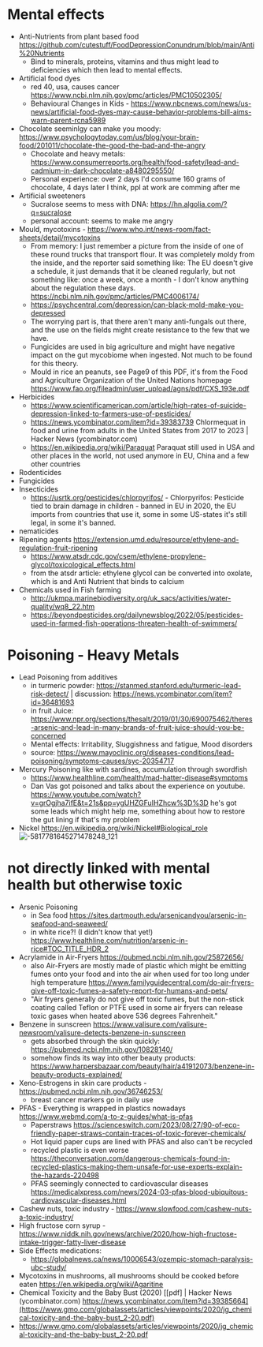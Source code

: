 
# Mental effects
* Anti-Nutrients from plant based food https://github.com/cutestuff/FoodDepressionConundrum/blob/main/Anti%20Nutrients
  * Bind to minerals, proteins, vitamins and thus might lead to deficiencies which then lead to mental effects.
* Artificial food dyes
  * red 40, usa, causes cancer https://www.ncbi.nlm.nih.gov/pmc/articles/PMC10502305/
  * Behavioural Changes in Kids - https://www.nbcnews.com/news/us-news/artificial-food-dyes-may-cause-behavior-problems-bill-aims-warn-parent-rcna5989 
* Chocolate seeminlgy can make you moody: https://www.psychologytoday.com/us/blog/your-brain-food/201011/chocolate-the-good-the-bad-and-the-angry
  * Chocolate and heavy metals: https://www.consumerreports.org/health/food-safety/lead-and-cadmium-in-dark-chocolate-a8480295550/
  * Personal experience: over 2 days I'd consume 160 grams of chocolate, 4 days later I think, ppl at work are comming after me
* Artificial sweeteners
  * Sucralose seems to mess with DNA: https://hn.algolia.com/?q=sucralose
  * personal account: seems to make me angry
* Mould, mycotoxins - https://www.who.int/news-room/fact-sheets/detail/mycotoxins
  * From memory: I just remember a picture from the inside of one of these round trucks that transport flour. It was completely moldy from the inside, and the reporter said something like: The EU doesn't give a schedule, it just demands that it be cleaned regularly, but not something like: once a week, once a month - I don't know anything about the regulation these days. https://ncbi.nlm.nih.gov/pmc/articles/PMC4006174/
  * https://psychcentral.com/depression/can-black-mold-make-you-depressed
  * The worrying part is, that there aren't many anti-fungals out there, and the use on the fields might create resistance to the few that we have.
  * Fungicides are used in big agriculture and might have negative impact on the gut mycobiome when ingested. Not much to be found for this theory.
  * Mould in rice an peanuts, see Page9 of this PDF, it's from the Food and Agriculture Organization of the United Nations homepage https://www.fao.org/fileadmin/user_upload/agns/pdf/CXS_193e.pdf 
* Herbicides
  * https://www.scientificamerican.com/article/high-rates-of-suicide-depression-linked-to-farmers-use-of-pesticides/
  * https://news.ycombinator.com/item?id=39383739 Chlormequat in food and urine from adults in the United States from 2017 to 2023 | Hacker News (ycombinator.com)
  * https://en.wikipedia.org/wiki/Paraquat Paraquat still used in USA and other places in the world, not used anymore in EU, China and a few other countries
* Rodenticides
* Fungicides
* Insecticides
  * https://usrtk.org/pesticides/chlorpyrifos/ - Chlorpyrifos: Pesticide tied to brain damage in children - banned in EU in 2020, the EU imports from countries that use it, some in some US-states it's still legal, in some it's banned.
* nematicides
* Ripening agents https://extension.umd.edu/resource/ethylene-and-regulation-fruit-ripening
  * https://www.atsdr.cdc.gov/csem/ethylene-propylene-glycol/toxicological_effects.html
  * from the atsdr article: ethylene glycol can be converted into oxolate, which is and Anti Nutrient that binds to calcium
* Chemicals used in Fish farming
  * http://ukmpa.marinebiodiversity.org/uk_sacs/activities/water-quality/wq8_22.htm
  * https://beyondpesticides.org/dailynewsblog/2022/05/pesticides-used-in-farmed-fish-operations-threaten-health-of-swimmers/

# Poisoning - Heavy Metals
* Lead Poisoning from additives
  * in turmeric powder: https://stanmed.stanford.edu/turmeric-lead-risk-detect/ | discussion: https://news.ycombinator.com/item?id=36481693
  * in fruit Juice: https://www.npr.org/sections/thesalt/2019/01/30/690075462/theres-arsenic-and-lead-in-many-brands-of-fruit-juice-should-you-be-concerned
  * Mental effects: Irritability, Sluggishness and fatigue, Mood disorders 
  * source: https://www.mayoclinic.org/diseases-conditions/lead-poisoning/symptoms-causes/syc-20354717
* Mercury Poisoning like with sardines, accumulation through swordfish
  * https://www.healthline.com/health/mad-hatter-disease#symptoms
  * Dan Vas got poisoned and talks about the experience on youtube. https://www.youtube.com/watch?v=grOgjha7ifE&t=21s&pp=ygUHZGFuIHZhcw%3D%3D he's got some leads which might help me, something about how to restore the gut lining if that's my problem
* Nickel https://en.wikipedia.org/wiki/Nickel#Biological_role
![-5817781645271478248_121](https://github.com/user-attachments/assets/7c22a28b-d5b7-4384-a71a-f1b20180be05)

# not directly linked with mental health but otherwise toxic
* Arsenic Poisoning
  * in Sea food https://sites.dartmouth.edu/arsenicandyou/arsenic-in-seafood-and-seaweed/ 
  * in white rice?! (I didn't know that yet!) https://www.healthline.com/nutrition/arsenic-in-rice#TOC_TITLE_HDR_2
* Acrylamide in Air-Fryers https://pubmed.ncbi.nlm.nih.gov/25872656/
  * also Air-Fryers are mostly made of plastic which might be emitting fumes onto your food and into the air when used for too long under high temperature https://www.familyguidecentral.com/do-air-fryers-give-off-toxic-fumes-a-safety-report-for-humans-and-pets/
  * "Air fryers generally do not give off toxic fumes, but the non-stick coating called Teflon or PTFE used in some air fryers can release toxic gases when heated above 536 degrees Fahrenheit."
* Benzene in sunscreen https://www.valisure.com/valisure-newsroom/valisure-detects-benzene-in-sunscreen
  * gets absorbed through the skin quickly: https://pubmed.ncbi.nlm.nih.gov/10828140/
  * somehow finds its way into other beauty products: https://www.harpersbazaar.com/beauty/hair/a41912073/benzene-in-beauty-products-explained/
* Xeno-Estrogens in skin care products - https://pubmed.ncbi.nlm.nih.gov/36746253/
  * breast cancer markers go in daily use
* PFAS - Everything is wrapped in plastics nowadays https://www.webmd.com/a-to-z-guides/what-is-pfas
  * Paperstraws https://scienceswitch.com/2023/08/27/90-of-eco-friendly-paper-straws-contain-traces-of-toxic-forever-chemicals/
  * Hot liquid paper cups are lined with PFAS and also can't be recycled
  * recycled plastic is even worse https://theconversation.com/dangerous-chemicals-found-in-recycled-plastics-making-them-unsafe-for-use-experts-explain-the-hazards-220498
  * PFAS seemingly connected to cardiovascular diseases https://medicalxpress.com/news/2024-03-pfas-blood-ubiquitous-cardiovascular-diseases.html
* Cashew nuts, toxic industry - https://www.slowfood.com/cashew-nuts-a-toxic-industry/
* High fructose corn syrup - https://www.niddk.nih.gov/news/archive/2020/how-high-fructose-intake-trigger-fatty-liver-disease
* Side Effects medications:
  * https://globalnews.ca/news/10006543/ozempic-stomach-paralysis-ubc-study/
* Mycotoxins in mushrooms, all mushrooms should be cooked before eaten https://en.wikipedia.org/wiki/Agaritine
* Chemical Toxicity and the Baby Bust (2020) [[pdf] | Hacker News (ycombinator.com) https://news.ycombinator.com/item?id=39385664](https://www.gmo.com/globalassets/articles/viewpoints/2020/jg_chemical-toxicity-and-the-baby-bust_2-20.pdf)
* https://www.gmo.com/globalassets/articles/viewpoints/2020/jg_chemical-toxicity-and-the-baby-bust_2-20.pdf
